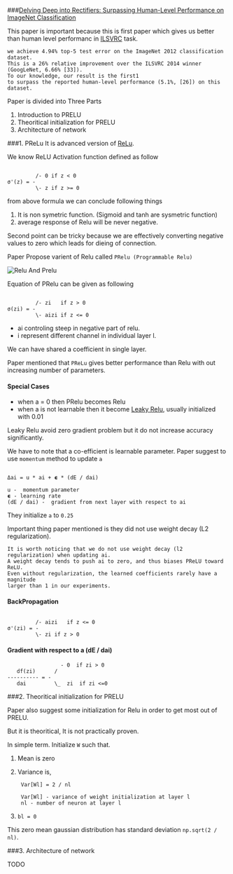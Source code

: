 ###[Delving Deep into Rectifiers: Surpassing Human-Level Performance on ImageNet Classification](http://www.cv-foundation.org/openaccess/content_iccv_2015/papers/He_Delving_Deep_into_ICCV_2015_paper.pdf)

This paper is important because this is first paper which gives us better than human level performanc in [ILSVRC](http://www.image-net.org/challenges/LSVRC/) task.

```
we achieve 4.94% top-5 test error on the ImageNet 2012 classification dataset.
This is a 26% relative improvement over the ILSVRC 2014 winner (GoogLeNet, 6.66% [33]).
To our knowledge, our result is the first1
to surpass the reported human-level performance (5.1%, [26]) on this dataset.

```

Paper is divided into Three Parts

1. Introduction to PRELU
2. Theoritical initialization for PRELU
3. Architecture of network

###1. PReLu
It is advanced version of [ReLu](https://github.com/chetandhembre/NN_Concepts/blob/master/basics/Activation%20Function.md#relu).

We know ReLU Activation function defined as follow

```

         /- 0 if z < 0
σ'(z) = -
         \- z if z >= 0

```

from above formula we can conclude following things
1. It is non symetric function. (Sigmoid and tanh are sysmetric function)
2. average response of Relu will be never negative.

Second point can be tricky because we are effectively converting negative values to zero which leads for dieing of connection.

Paper Propose varient of Relu called `PRelu (Programmable Relu)`

![Relu And Prelu](https://dl.dropboxusercontent.com/u/47591917/relu%20and%20prelu.png)


Equation of PRelu can be given as following

```

         /- zi   if z > 0
σ(zi) = -
         \- aizi if z <= 0

```

- ai controling steep in negative part of relu.
- i represent different channel in individual layer l.

We can have shared a coefficient in single layer.

Paper mentioned that `PReLu` gives better performance than Relu with out increasing number of parameters.

#### Special Cases
- when a = 0 then PRelu becomes Relu
- when a is not learnable then it become [Leaky Relu](https://github.com/chetandhembre/NN_Concepts/blob/master/basics/Activation%20Function.md#leaky-relu), usually initialized with 0.01

Leaky Relu avoid zero gradient problem but it do not increase accuracy significantly.

We have to note that a co-efficient is learnable parameter. Paper suggest to use `momentum` method to update `a`

```

Δai = u * ai + 𝞊 * (dE / dai)

u -  momentum parameter
𝞊 - learning rate 
(dE / dai) -  gradient from next layer with respect to ai
```

They initialize `a` to `0.25`

Important thing paper mentioned is they did not use weight decay (L2 regularization).

```
It is worth noticing that we do not use weight decay (l2 regularization) when updating ai.
A weight decay tends to push ai to zero, and thus biases PReLU toward ReLU.
Even without regularization, the learned coefficients rarely have a magnitude
larger than 1 in our experiments.
```

#### BackPropagation
```

         /- aizi   if z <= 0
σ'(zi) = -
         \- zi if z > 0

```

#### Gradient with respect to a (dE / dai)
```
                 - 0  if zi > 0 
   df(zi)      / 
---------- = -
   dai         \_  zi  if zi <=0
```


###2. Theoritical initialization for PRELU

Paper also suggest some initialization for Relu in order to get most out of PRELU.

But it is theoritical, It is not practically proven.

In simple term.
Initialize `W` such that.

1. Mean is zero
2. Variance is, 
  
   ```
	Var[Wl] = 2 / nl
	
	Var[Wl] - variance of weight initialization at layer l
	nl - number of neuron at layer l
	```
3. `bl = 0`

This zero mean gaussian distribution has standard deviation `np.sqrt(2 / nl)`.

###3. Architecture of network

TODO